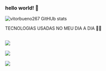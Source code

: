 ### hello world! 👋

![vitorbueno267 GitHUb stats](https://github-readme-stats.vercel.app/api?username=vitorbueno267&show_icons=true&theme=tokyonight)


TECNOLOGIAS USADAS NO MEU DIA A DIA 👨‍💻
<div style="display: inlide_block"><br/>
    <img aling ="center alt="html5" src="https://img.shields.io/badge/HTML5-E34F26?style=for-the-badge&logo=html5&logoColor=white"
</div>
<div style="display: inlide_block"><br/>
    <img aling ="center alt="Python" src="https://img.shields.io/badge/Python-3776AB?style=for-the-badge&logo=python&logoColor=white"
</div>
<div style="display: inlide_block"><br/>
    <img aling ="center alt="PHP" src="https://img.shields.io/badge/PHP-777BB4?style=for-the-badge&logo=php&logoColor=white"
</div>

